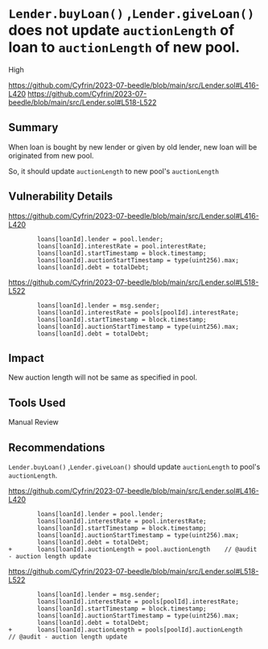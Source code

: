 # `Lender.buyLoan()` ,`Lender.giveLoan()` does not update `auctionLength` of loan to `auctionLength` of new pool.

High

https://github.com/Cyfrin/2023-07-beedle/blob/main/src/Lender.sol#L416-L420
https://github.com/Cyfrin/2023-07-beedle/blob/main/src/Lender.sol#L518-L522

## Summary
When loan is bought by new lender or given by old lender, new loan will be originated from new pool.

So, it should update `auctionLength` to new pool's `auctionLength`

## Vulnerability Details
https://github.com/Cyfrin/2023-07-beedle/blob/main/src/Lender.sol#L416-L420
```solidity
        loans[loanId].lender = pool.lender;
        loans[loanId].interestRate = pool.interestRate;
        loans[loanId].startTimestamp = block.timestamp;
        loans[loanId].auctionStartTimestamp = type(uint256).max;
        loans[loanId].debt = totalDebt;
```

https://github.com/Cyfrin/2023-07-beedle/blob/main/src/Lender.sol#L518-L522
```solidity
        loans[loanId].lender = msg.sender;
        loans[loanId].interestRate = pools[poolId].interestRate;
        loans[loanId].startTimestamp = block.timestamp;
        loans[loanId].auctionStartTimestamp = type(uint256).max;
        loans[loanId].debt = totalDebt;
```

## Impact
New auction length will not be same as specified in pool.

## Tools Used
Manual Review

## Recommendations
`Lender.buyLoan()` ,`Lender.giveLoan()` should update `auctionLength` to pool's `auctionLength`.

https://github.com/Cyfrin/2023-07-beedle/blob/main/src/Lender.sol#L416-L420
```solidity
        loans[loanId].lender = pool.lender;
        loans[loanId].interestRate = pool.interestRate;
        loans[loanId].startTimestamp = block.timestamp;
        loans[loanId].auctionStartTimestamp = type(uint256).max;
        loans[loanId].debt = totalDebt;
+       loans[loanId].auctionLength = pool.auctionLength    // @audit - auction length update
```

https://github.com/Cyfrin/2023-07-beedle/blob/main/src/Lender.sol#L518-L522
```solidity
        loans[loanId].lender = msg.sender;
        loans[loanId].interestRate = pools[poolId].interestRate;
        loans[loanId].startTimestamp = block.timestamp;
        loans[loanId].auctionStartTimestamp = type(uint256).max;
        loans[loanId].debt = totalDebt;
+       loans[loanId].auctionLength = pools[poolId].auctionLength    // @audit - auction length update
```